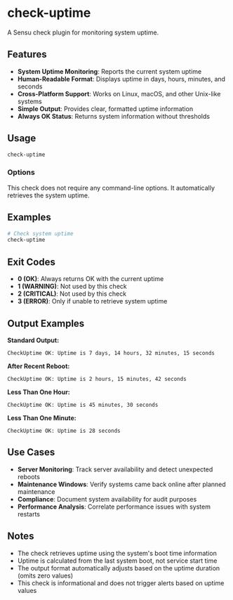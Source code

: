 # check-uptime

A Sensu check plugin for monitoring system uptime.

## Features

- **System Uptime Monitoring**: Reports the current system uptime
- **Human-Readable Format**: Displays uptime in days, hours, minutes, and seconds
- **Cross-Platform Support**: Works on Linux, macOS, and other Unix-like systems
- **Simple Output**: Provides clear, formatted uptime information
- **Always OK Status**: Returns system information without thresholds

## Usage

```bash
check-uptime
```

### Options

This check does not require any command-line options. It automatically retrieves the system uptime.

## Examples

```bash
# Check system uptime
check-uptime
```

## Exit Codes

- **0 (OK)**: Always returns OK with the current uptime
- **1 (WARNING)**: Not used by this check
- **2 (CRITICAL)**: Not used by this check
- **3 (ERROR)**: Only if unable to retrieve system uptime

## Output Examples

**Standard Output:**
```
CheckUptime OK: Uptime is 7 days, 14 hours, 32 minutes, 15 seconds
```

**After Recent Reboot:**
```
CheckUptime OK: Uptime is 2 hours, 15 minutes, 42 seconds
```

**Less Than One Hour:**
```
CheckUptime OK: Uptime is 45 minutes, 30 seconds
```

**Less Than One Minute:**
```
CheckUptime OK: Uptime is 28 seconds
```

## Use Cases

- **Server Monitoring**: Track server availability and detect unexpected reboots
- **Maintenance Windows**: Verify systems came back online after planned maintenance
- **Compliance**: Document system availability for audit purposes
- **Performance Analysis**: Correlate performance issues with system restarts

## Notes

- The check retrieves uptime using the system's boot time information
- Uptime is calculated from the last system boot, not service start time
- The output format automatically adjusts based on the uptime duration (omits zero values)
- This check is informational and does not trigger alerts based on uptime values